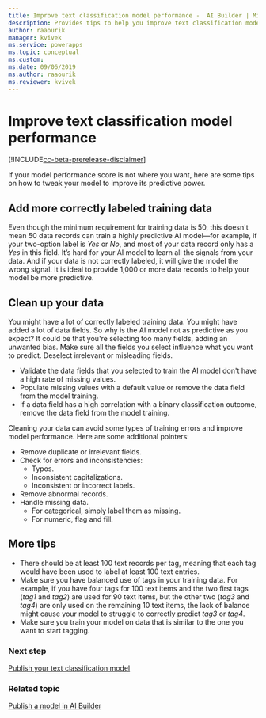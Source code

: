 ```yaml
---
title: Improve text classification model performance -  AI Builder | Microsoft Docs
description: Provides tips to help you improve text classification model performance in AI Builder.
author: raaourik 
manager: kvivek
ms.service: powerapps
ms.topic: conceptual
ms.custom: 
ms.date: 09/06/2019
ms.author: raaourik 
ms.reviewer: kvivek
---
```


# Improve text classification model performance

[!INCLUDE[cc-beta-prerelease-disclaimer](./includes/cc-beta-prerelease-disclaimer.md)]

If your model performance score is not where you want, here are some tips on how to tweak your model to improve its predictive power.

## Add more correctly labeled training data

Even though the minimum requirement for training data is 50, this doesn't mean 50 data records can train a highly predictive AI model—for example, if your two-option label is *Yes* or *No*, and most of your data record only has a *Yes* in this field. It’s hard for your AI model to learn all the signals from your data. And if your data is not correctly labeled, it will give the model the wrong signal. It is ideal to provide 1,000 or more data records to help your model be more predictive.

## Clean up your data

You might have a lot of correctly labeled training data. You might have added a lot of data fields. So why is the AI model not as predictive as you expect? It could be that you're selecting too many fields, adding an unwanted bias. Make sure all the fields you select influence what you want to predict. Deselect irrelevant or misleading fields.

 - Validate the data fields that you selected to train the AI model don't have a high rate of missing values. 
 - Populate missing values with a default value or remove the data field from the model training. 
 - If a data field has a high correlation with a binary classification outcome, remove the data field from the model training.

Cleaning your data can avoid some types of training errors and improve model performance. Here are some additional pointers:

- Remove duplicate or irrelevant fields.
- Check for errors and inconsistencies:
  - Typos.
  - Inconsistent capitalizations.
  - Inconsistent or incorrect labels.
- Remove abnormal records.
- Handle missing data.
  - For categorical, simply label them as missing.
  - For numeric, flag and fill.

## More tips

- There should be at least 100 text records per tag, meaning that each tag would have been used to label at least 100 text entries.
- Make sure you have balanced use of tags in your training data. For example, if you have four tags for 100 text items and the two first tags (*tag1* and *tag2*) are used for 90 text items, but the other two (*tag3* and *tag4*) are only used on the remaining 10 text items, the lack of balance might cause your model to struggle to correctly predict *tag3* or *tag4*.
- Make sure you train your model on data that is similar to the one you want to start tagging.

### Next step

[Publish your text classification model](publish-text-classification-model.md) 

### Related topic

[Publish a model in AI Builder](publish-model.md)

